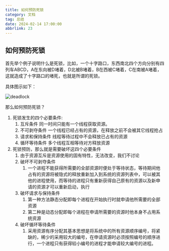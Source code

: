 ```yaml
---
title: 如何预防死锁
category: 文档
tag: 总结
date: 2024-02-14 17:00:00
abbrlink: 23
---
```

## 如何预防死锁 

首先举个例子说明什么是死锁，比如，一个十字路口，东西南北四个方向分别有四列车ABCD，A在东向被D堵着，D北被B堵着，B在西被C堵着，C在南被A堵着，这就造成了十字路口的堵死，也就是所谓的死锁。

具体图示如下：

![deadlock](/img/images/deadlock.png)

那么如何预防死锁？

1. 死锁发生的四个必要条件:
   1. 互斥条件 同一时间只能有一个线程获取资源。
   1. 不可剥夺条件 一个线程已经占有的资源，在释放之前不会被其它线程抢占
   1. 请求和保持条件 线程等待过程中不会释放已占有的资源
   1. 循环等待条件 多个线程互相等待对方释放资源
2. 死锁预防，那么就是需要破坏这四个必要条件
   1. 由于资源互斥是资源使用的固有特性，无法改变，我们不讨论
   1. 破坏不可剥夺条件
      1. 一个进程不能获得所需要的全部资源时便处于等待状态，等待期间他占有的资源将被隐式的释放重新加入到系统的资源列表中，可以被其他的进程使用，而等待的进程只有重新获得自己原有的资源以及新申请的资源才可以重新启动，执行
   1. 破坏请求与保持条件
      1. 第一种方法静态分配即每个进程在开始执行时就申请他所需要的全部资源	
      1. 第二种是动态分配即每个进程在申请所需要的资源时他本身不占用系统资源
   1. 破坏循环等待条件
      1. 采用资源有序分配其基本思想是将系统中的所有资源顺序编号，将紧缺的，稀少的采用较大的编号，在申请资源时必须按照编号的顺序进行，一个进程只有获得较小编号的进程才能申请较大编号的进程。
